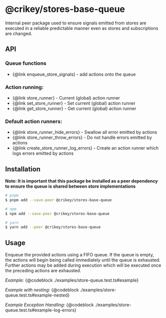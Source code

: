 # @crikey/stores-base-queue

Internal peer package used to ensure signals emitted from stores are executed in a reliable predictable manner
even as stores and subscriptions are changed.

## API

### Queue functions

* {@link enqueue_store_signals} - add actions onto the queue

### Action running:

* {@link store_runner} - Current (global) action runner
* {@link set_store_runner} - Set current (global) action runner
* {@link get_store_runner} - Get current (global) action runner

### Default action runners:

* {@link store_runner_hide_errors} - Swallow all error emitted by actions
* {@link store_runner_throw_errors} - Do not handle errors emitted by actions
* {@link create_store_runner_log_errors} - Create an action runner which logs errors emitted by actions 

## Installation

**Note: It is important that this package be installed as a peer dependency to ensure the queue is shared between
store implementations**

```bash
# pnpm
$ pnpm add --save-peer @crikey/stores-base-queue

# npm
$ npm add --save-peer @crikey/stores-base-queue

# yarn
$ yarn add --peer @crikey/stores-base-queue
```

## Usage

Enqueue the provided actions using a FIFO queue.
If the queue is empty, the actions will begin being called immediately until the queue is exhausted.
Further actions may be added during execution which will be executed once the preceding actions are exhausted.

_Example:_
{@codeblock ./examples/store-queue.test.ts#example}

_Example with nesting:_
{@codeblock ./examples/store-queue.test.ts#example-nested}

_Example Exception Handling:_
{@codeblock ./examples/store-queue.test.ts#example-log-errors}
